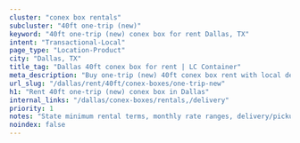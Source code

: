 ```yaml
---
cluster: "conex box rentals"
subcluster: "40ft one-trip (new)"
keyword: "40ft one-trip (new) conex box for rent Dallas, TX"
intent: "Transactional-Local"
page_type: "Location-Product"
city: "Dallas, TX"
title_tag: "Dallas 40ft conex box for rent | LC Container"
meta_description: "Buy one-trip (new) 40ft conex box rent with local delivery in Dallas, TX. LC Container — local Since 2003. Request a fast quote today."
url_slug: "/dallas/rent/40ft/conex-boxes/one-trip-new"
h1: "Rent 40ft one-trip (new) conex box in Dallas"
internal_links: "/dallas/conex-boxes/rentals,/delivery"
priority: 1
notes: "State minimum rental terms, monthly rate ranges, delivery/pickup fees, service area."
noindex: false
---
```


<!-- TODO: Add unique city/inventory copy, images, and internal links here. -->
